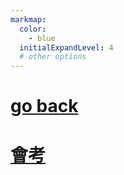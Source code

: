 ```yaml
---
markmap:
  color:
    - blue
  initialExpandLevel: 4
  # other options
---
```


# [go back](../index.html)
# [會考](會考/index.html)
